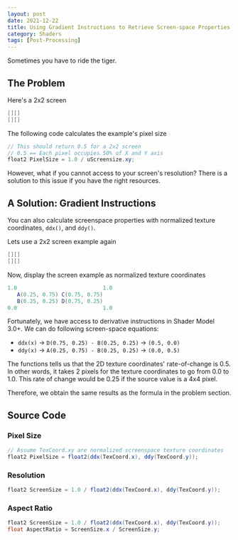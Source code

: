 ```yaml
---
layout: post
date: 2021-12-22
title: Using Gradient Instructions to Retrieve Screen-space Properties 
category: Shaders
tags: [Post-Processing]
---
```


Sometimes you have to ride the tiger.

## The Problem

Here's a 2x2 screen

```glsl
[][]
[][]
```

The following code calculates the example's pixel size

```glsl
// This should return 0.5 for a 2x2 screen
// 0.5 == Each pixel occupies 50% of X and Y axis
float2 PixelSize = 1.0 / uScreensize.xy;
```

However, what if you cannot access to your screen's resolution? There is a solution to this issue if you have the right resources.

## A Solution: Gradient Instructions

You can also calculate screenspace properties with normalized texture coordinates, `ddx()`, and `ddy()`.

Lets use a 2x2 screen example again

```glsl
[][]
[][]
```

Now, display the screen example as normalized texture coordinates

```glsl
1.0                           1.0
   A(0.25, 0.75) C(0.75, 0.75)
   B(0.25, 0.25) D(0.75, 0.25)
0.0                           1.0
```

Fortunately, we have access to derivative instructions in Shader Model 3.0+. We can do following screen-space equations:

- `ddx(x)` -> `D(0.75, 0.25) - B(0.25, 0.25)` -> `(0.5, 0.0)`
- `ddy(x)` -> `A(0.25, 0.75) - B(0.25, 0.25)` -> `(0.0, 0.5)`

The functions tells us that the 2D texture coordinates' rate-of-change is 0.5. In other words, it takes 2 pixels for the texture coordinates to go from 0.0 to 1.0. This rate of change would be 0.25 if the source value is a 4x4 pixel.

Therefore, we obtain the same results as the formula in the problem section.

## Source Code

### Pixel Size

```glsl
// Assume TexCoord.xy are normalized screenspace texture coordinates
float2 PixelSize = float2(ddx(TexCoord.x), ddy(TexCoord.y));
```

### Resolution

```glsl
float2 ScreenSize = 1.0 / float2(ddx(TexCoord.x), ddy(TexCoord.y));
```

### Aspect Ratio

```glsl
float2 ScreenSize = 1.0 / float2(ddx(TexCoord.x), ddy(TexCoord.y));
float AspectRatio = ScreenSize.x / ScreenSize.y;
```
